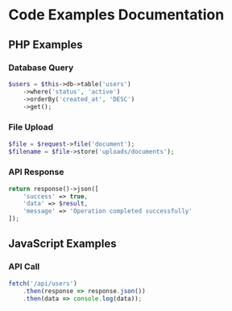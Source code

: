# Code Examples Documentation

## PHP Examples

### Database Query
```php
$users = $this->db->table('users')
    ->where('status', 'active')
    ->orderBy('created_at', 'DESC')
    ->get();
```

### File Upload
```php
$file = $request->file('document');
$filename = $file->store('uploads/documents');
```

### API Response
```php
return response()->json([
    'success' => true,
    'data' => $result,
    'message' => 'Operation completed successfully'
]);
```

## JavaScript Examples

### API Call
```javascript
fetch('/api/users')
    .then(response => response.json())
    .then(data => console.log(data));
```
